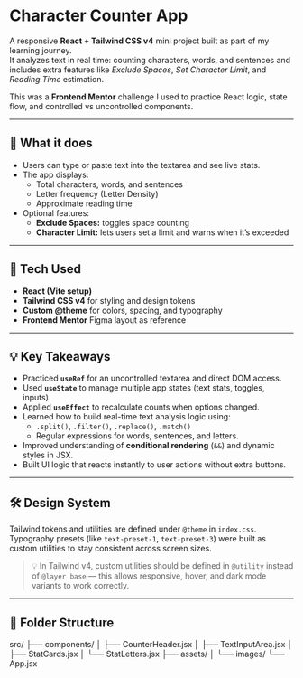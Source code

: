 # Character Counter App

A responsive **React + Tailwind CSS v4** mini project built as part of my learning journey.  
It analyzes text in real time: counting characters, words, and sentences and includes extra features like _Exclude Spaces_, _Set Character Limit_, and _Reading Time_ estimation.

This was a **Frontend Mentor** challenge I used to practice React logic, state flow, and controlled vs uncontrolled components.

---

## 🎯 What it does

- Users can type or paste text into the textarea and see live stats.
- The app displays:
  - Total characters, words, and sentences
  - Letter frequency (Letter Density)
  - Approximate reading time
- Optional features:
  - **Exclude Spaces:** toggles space counting
  - **Character Limit:** lets users set a limit and warns when it’s exceeded

---

## 🔧 Tech Used

- **React (Vite setup)**
- **Tailwind CSS v4** for styling and design tokens
- **Custom @theme** for colors, spacing, and typography
- **Frontend Mentor** Figma layout as reference

---

## 💡 Key Takeaways

- Practiced **`useRef`** for an uncontrolled textarea and direct DOM access.
- Used **`useState`** to manage multiple app states (text stats, toggles, inputs).
- Applied **`useEffect`** to recalculate counts when options changed.
- Learned how to build real-time text analysis logic using:
  - `.split()`, `.filter()`, `.replace()`, `.match()`
  - Regular expressions for words, sentences, and letters.
- Improved understanding of **conditional rendering** (`&&`) and dynamic styles in JSX.
- Built UI logic that reacts instantly to user actions without extra buttons.

---

## 🛠️ Design System

Tailwind tokens and utilities are defined under `@theme` in `index.css`.  
Typography presets (like `text-preset-1`, `text-preset-3`) were built as custom utilities to stay consistent across screen sizes.

> 💡 In Tailwind v4, custom utilities should be defined in `@utility` instead of `@layer base` — this allows responsive, hover, and dark mode variants to work correctly.

---

## 📁 Folder Structure

src/
├── components/
│ ├── CounterHeader.jsx
│ ├── TextInputArea.jsx
│ ├── StatCards.jsx
│ └── StatLetters.jsx
├── assets/
│ └── images/
└── App.jsx
